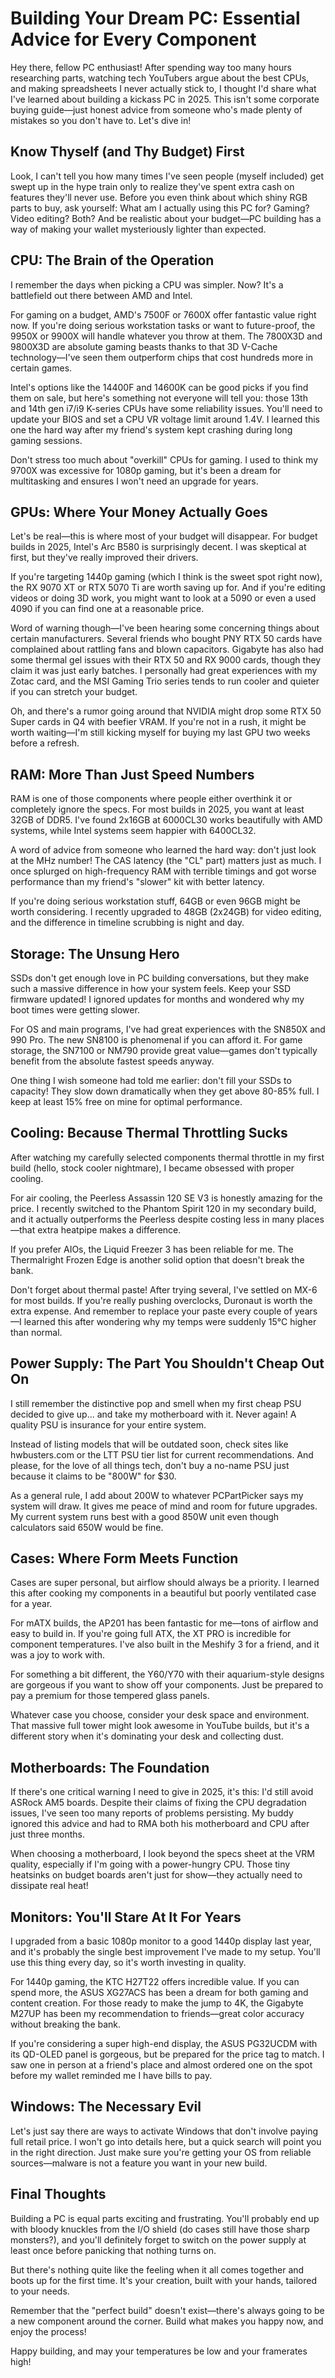 # Building Your Dream PC: Essential Advice for Every Component

Hey there, fellow PC enthusiast! After spending way too many hours researching parts, watching tech YouTubers argue about the best CPUs, and making spreadsheets I never actually stick to, I thought I'd share what I've learned about building a kickass PC in 2025. This isn't some corporate buying guide—just honest advice from someone who's made plenty of mistakes so you don't have to. Let's dive in!

## Know Thyself (and Thy Budget) First

Look, I can't tell you how many times I've seen people (myself included) get swept up in the hype train only to realize they've spent extra cash on features they'll never use. Before you even think about which shiny RGB parts to buy, ask yourself: What am I actually using this PC for? Gaming? Video editing? Both? And be realistic about your budget—PC building has a way of making your wallet mysteriously lighter than expected.

## CPU: The Brain of the Operation

I remember the days when picking a CPU was simpler. Now? It's a battlefield out there between AMD and Intel. 

For gaming on a budget, AMD's 7500F or 7600X offer fantastic value right now. If you're doing serious workstation tasks or want to future-proof, the 9950X or 9900X will handle whatever you throw at them. The 7800X3D and 9800X3D are absolute gaming beasts thanks to that 3D V-Cache technology—I've seen them outperform chips that cost hundreds more in certain games.

Intel's options like the 14400F and 14600K can be good picks if you find them on sale, but here's something not everyone will tell you: those 13th and 14th gen i7/i9 K-series CPUs have some reliability issues. You'll need to update your BIOS and set a CPU VR voltage limit around 1.4V. I learned this one the hard way after my friend's system kept crashing during long gaming sessions.

Don't stress too much about "overkill" CPUs for gaming. I used to think my 9700X was excessive for 1080p gaming, but it's been a dream for multitasking and ensures I won't need an upgrade for years.

## GPUs: Where Your Money Actually Goes

Let's be real—this is where most of your budget will disappear. For budget builds in 2025, Intel's Arc B580 is surprisingly decent. I was skeptical at first, but they've really improved their drivers.

If you're targeting 1440p gaming (which I think is the sweet spot right now), the RX 9070 XT or RTX 5070 Ti are worth saving up for. And if you're editing videos or doing 3D work, you might want to look at a 5090 or even a used 4090 if you can find one at a reasonable price.

Word of warning though—I've been hearing some concerning things about certain manufacturers. Several friends who bought PNY RTX 50 cards have complained about rattling fans and blown capacitors. Gigabyte has also had some thermal gel issues with their RTX 50 and RX 9000 cards, though they claim it was just early batches. I personally had great experiences with my Zotac card, and the MSI Gaming Trio series tends to run cooler and quieter if you can stretch your budget.

Oh, and there's a rumor going around that NVIDIA might drop some RTX 50 Super cards in Q4 with beefier VRAM. If you're not in a rush, it might be worth waiting—I'm still kicking myself for buying my last GPU two weeks before a refresh.

## RAM: More Than Just Speed Numbers

RAM is one of those components where people either overthink it or completely ignore the specs. For most builds in 2025, you want at least 32GB of DDR5. I've found 2x16GB at 6000CL30 works beautifully with AMD systems, while Intel systems seem happier with 6400CL32.

A word of advice from someone who learned the hard way: don't just look at the MHz number! The CAS latency (the "CL" part) matters just as much. I once splurged on high-frequency RAM with terrible timings and got worse performance than my friend's "slower" kit with better latency.

If you're doing serious workstation stuff, 64GB or even 96GB might be worth considering. I recently upgraded to 48GB (2x24GB) for video editing, and the difference in timeline scrubbing is night and day.

## Storage: The Unsung Hero

SSDs don't get enough love in PC building conversations, but they make such a massive difference in how your system feels. Keep your SSD firmware updated! I ignored updates for months and wondered why my boot times were getting slower.

For OS and main programs, I've had great experiences with the SN850X and 990 Pro. The new SN8100 is phenomenal if you can afford it. For game storage, the SN7100 or NM790 provide great value—games don't typically benefit from the absolute fastest speeds anyway.

One thing I wish someone had told me earlier: don't fill your SSDs to capacity! They slow down dramatically when they get above 80-85% full. I keep at least 15% free on mine for optimal performance.

## Cooling: Because Thermal Throttling Sucks

After watching my carefully selected components thermal throttle in my first build (hello, stock cooler nightmare), I became obsessed with proper cooling.

For air cooling, the Peerless Assassin 120 SE V3 is honestly amazing for the price. I recently switched to the Phantom Spirit 120 in my secondary build, and it actually outperforms the Peerless despite costing less in many places—that extra heatpipe makes a difference.

If you prefer AIOs, the Liquid Freezer 3 has been reliable for me. The Thermalright Frozen Edge is another solid option that doesn't break the bank.

Don't forget about thermal paste! After trying several, I've settled on MX-6 for most builds. If you're really pushing overclocks, Duronaut is worth the extra expense. And remember to replace your paste every couple of years—I learned this after wondering why my temps were suddenly 15°C higher than normal.

## Power Supply: The Part You Shouldn't Cheap Out On

I still remember the distinctive pop and smell when my first cheap PSU decided to give up... and take my motherboard with it. Never again! A quality PSU is insurance for your entire system.

Instead of listing models that will be outdated soon, check sites like hwbusters.com or the LTT PSU tier list for current recommendations. And please, for the love of all things tech, don't buy a no-name PSU just because it claims to be "800W" for $30.

As a general rule, I add about 200W to whatever PCPartPicker says my system will draw. It gives me peace of mind and room for future upgrades. My current system runs best with a good 850W unit even though calculators said 650W would be fine.

## Cases: Where Form Meets Function

Cases are super personal, but airflow should always be a priority. I learned this after cooking my components in a beautiful but poorly ventilated case for a year.

For mATX builds, the AP201 has been fantastic for me—tons of airflow and easy to build in. If you're going full ATX, the XT PRO is incredible for component temperatures. I've also built in the Meshify 3 for a friend, and it was a joy to work with.

For something a bit different, the Y60/Y70 with their aquarium-style designs are gorgeous if you want to show off your components. Just be prepared to pay a premium for those tempered glass panels.

Whatever case you choose, consider your desk space and environment. That massive full tower might look awesome in YouTube builds, but it's a different story when it's dominating your desk and collecting dust.

## Motherboards: The Foundation

If there's one critical warning I need to give in 2025, it's this: I'd still avoid ASRock AM5 boards. Despite their claims of fixing the CPU degradation issues, I've seen too many reports of problems persisting. My buddy ignored this advice and had to RMA both his motherboard and CPU after just three months.

When choosing a motherboard, I look beyond the specs sheet at the VRM quality, especially if I'm going with a power-hungry CPU. Those tiny heatsinks on budget boards aren't just for show—they actually need to dissipate real heat!

## Monitors: You'll Stare At It For Years

I upgraded from a basic 1080p monitor to a good 1440p display last year, and it's probably the single best improvement I've made to my setup. You'll use this thing every day, so it's worth investing in quality.

For 1440p gaming, the KTC H27T22 offers incredible value. If you can spend more, the ASUS XG27ACS has been a dream for both gaming and content creation. For those ready to make the jump to 4K, the Gigabyte M27UP has been my recommendation to friends—great color accuracy without breaking the bank.

If you're considering a super high-end display, the ASUS PG32UCDM with its QD-OLED panel is gorgeous, but be prepared for the price tag to match. I saw one in person at a friend's place and almost ordered one on the spot before my wallet reminded me I have bills to pay.

## Windows: The Necessary Evil

Let's just say there are ways to activate Windows that don't involve paying full retail price. I won't go into details here, but a quick search will point you in the right direction. Just make sure you're getting your OS from reliable sources—malware is not a feature you want in your new build.

## Final Thoughts

Building a PC is equal parts exciting and frustrating. You'll probably end up with bloody knuckles from the I/O shield (do cases still have those sharp monsters?), and you'll definitely forget to switch on the power supply at least once before panicking that nothing turns on.

But there's nothing quite like the feeling when it all comes together and boots up for the first time. It's your creation, built with your hands, tailored to your needs.

Remember that the "perfect build" doesn't exist—there's always going to be a new component around the corner. Build what makes you happy now, and enjoy the process!

Happy building, and may your temperatures be low and your framerates high!